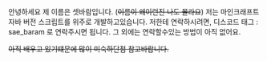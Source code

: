 안녕하세요 제 이름은 셋바람입니다. (~~이름이 왜이런진 나도 몰라요~~)
저는 마인크래프트 자바 버전 스크립트를 위주로 개발하고있습니다.
저한테 연락하시려면, 디스코드 태그 : sae_baram 로 연락주시면 됩니다. 그 외에는 연락할수있는 방법이 아직 없어요.

~~아직 배우고 있기떄문에 많이 미숙하단점 참고바랍니다.~~
